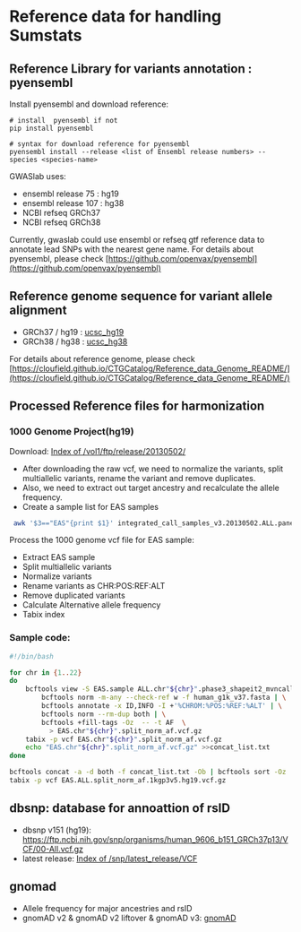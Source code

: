 # Reference data for handling Sumstats
## Reference Library for variants annotation : pyensembl

Install pyensembl and download reference:

```
# install  pyensembl if not
pip install pyensembl

# syntax for download reference for pyensembl
pyensembl install --release <list of Ensembl release numbers> --species <species-name>
```
GWASlab uses:
- ensembl release 75 : hg19
- ensembl release 107 : hg38 
- NCBI refseq GRCh37
- NCBI refseq GRCh38

Currently, gwaslab could use ensembl or refseq gtf reference data to annotate lead SNPs with the nearest gene name.
For details about pyensembl, please check [https://github.com/openvax/pyensembl](https://github.com/openvax/pyensembl)

## Reference genome sequence for variant allele alignment

- GRCh37 / hg19 : [ucsc_hg19](http://hgdownload.cse.ucsc.edu/goldenpath/hg19/bigZips/)
- GRCh38 / hg38 : [ucsc_hg38](https://hgdownload.soe.ucsc.edu/goldenPath/hg38/bigZips/)

For details about reference genome, please check [https://cloufield.github.io/CTGCatalog/Reference_data_Genome_README/](https://cloufield.github.io/CTGCatalog/Reference_data_Genome_README/)

## Processed Reference files for harmonization
### 1000 Genome Project(hg19)
Download:
[Index of /vol1/ftp/release/20130502/](http://ftp.1000genomes.ebi.ac.uk/vol1/ftp/release/20130502/)

- After downloading the raw vcf, we need to normalize the variants, split multiallelic variants, rename the variant and remove duplicates. 
- Also, we need to extract out target  ancestry and recalculate the allele frequency. 
- Create a sample list for EAS samples

```bash
 awk '$3=="EAS"{print $1}' integrated_call_samples_v3.20130502.ALL.panel >EAS.sample
```

Process the 1000 genome vcf file for EAS sample:

- Extract EAS sample
- Split multiallelic variants
- Normalize variants
- Rename variants as CHR:POS:REF:ALT
- Remove duplicated variants
- Calculate Alternative allele frequency
- Tabix index

### Sample code:
```bash
#!/bin/bash

for chr in {1..22}
do
    bcftools view -S EAS.sample ALL.chr"${chr}".phase3_shapeit2_mvncall_integrated_v5a.20130502.genotypes.vcf.gz | \
        bcftools norm -m-any --check-ref w -f human_g1k_v37.fasta | \
        bcftools annotate -x ID,INFO -I +'%CHROM:%POS:%REF:%ALT' | \
        bcftools norm --rm-dup both | \
        bcftools +fill-tags -Oz  -- -t AF  \
          > EAS.chr"${chr}".split_norm_af.vcf.gz
    tabix -p vcf EAS.chr"${chr}".split_norm_af.vcf.gz
    echo "EAS.chr"${chr}".split_norm_af.vcf.gz" >>concat_list.txt 
done

bcftools concat -a -d both -f concat_list.txt -Ob | bcftools sort -Oz  > EAS.ALL.split_norm_af.1kgp3v5.hg19.vcf.gz
tabix -p vcf EAS.ALL.split_norm_af.1kgp3v5.hg19.vcf.gz
```

## dbsnp: database for annoattion of rsID

- dbsnp v151 (hg19): https://ftp.ncbi.nih.gov/snp/organisms/human_9606_b151_GRCh37p13/VCF/00-All.vcf.gz
- latest release: [Index of /snp/latest_release/VCF](https://ftp.ncbi.nih.gov/snp/latest_release/VCF/)

## gnomad

- Allele frequency for major ancestries and rsID
- gnomAD v2 & gnomAD v2 liftover & gnomAD v3:   [gnomAD](https://gnomad.broadinstitute.org/downloads)    
